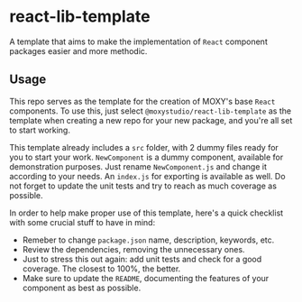 # react-lib-template
A template that aims to make the implementation of `React` component packages easier and more methodic.

## Usage

This repo serves as the template for the creation of MOXY's base `React` components. To use this, just select `@moxystudio/react-lib-template` as the template when creating a new repo for your new package, and you're all set to start working.

This template already includes a `src` folder, with 2 dummy files ready for you to start your work. `NewComponent` is a dummy component, available for demonstration purposes. Just rename `NewComponent.js` and change it according to your needs. An `index.js` for exporting is available as well. Do not forget to update the unit tests and try to reach as much coverage as possible.

In order to help make proper use of this template, here's a quick checklist with some crucial stuff to have in mind:

- Remeber to change `package.json` name, description, keywords, etc.
- Review the dependencies, removing the unnecessary ones.
- Just to stress this out again: add unit tests and check for a good coverage. The closest to 100%, the better.
- Make sure to update the `README`, documenting the features of your component as best as possible.